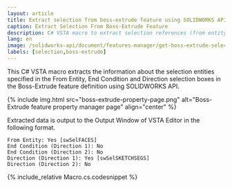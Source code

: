 ```yaml
---
layout: article
title: Extract selection from boss-extrude feature using SOLIDWORKS API
caption: Extract Selection From Boss-Extrude Feature
description: C# VSTA macro to extract selection references (from entity, end condition and direction references) from the selected boss-extrude feature using SOLIDWORKS API
lang: en
image: /solidworks-api/document/features-manager/get-boss-extrude-selection/boss-extrude-property-page.png
labels: [selection,boss-extrude]
---
```

This C# VSTA macro extracts the information about the selection entities specified in the From Entity, End Condition and Direction selection boxes in the Boss-Extrude feature definition using SOLIDWORKS API.

{% include img.html src="boss-extrude-property-page.png" alt="Boss-Extrude feature property manager page" align="center" %}

Extracted data is output to the Output Window of VSTA Editor in the following format.

~~~
From Entity: Yes [swSelFACES]
End Condition (Direction 1): No
End Condition (Direction 2): No
Direction (Direction 1): Yes [swSelSKETCHSEGS]
Direction (Direction 2): No
~~~

{% include_relative Macro.cs.codesnippet %}
